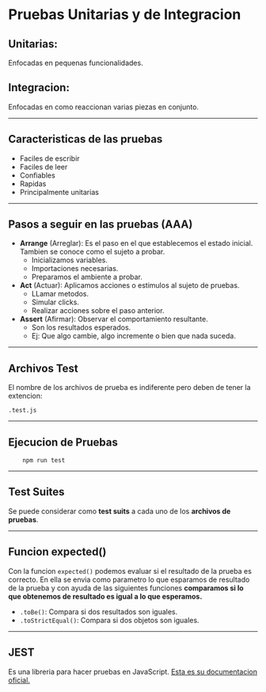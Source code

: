 # Pruebas Unitarias y de Integracion

## Unitarias:
Enfocadas en pequenas funcionalidades.

## Integracion:
Enfocadas en como reaccionan varias piezas en conjunto.

---

## Caracteristicas de las pruebas
- Faciles de escribir
- Faciles de leer
- Confiables
- Rapidas
- Principalmente unitarias

---

## Pasos a seguir en las pruebas (AAA)
* __Arrange__ (Arreglar): Es el paso en el que establecemos el estado inicial. Tambien se conoce como el sujeto a probar.
    - Inicializamos variables.
    - Importaciones necesarias.
    - Preparamos el ambiente a probar.
* __Act__ (Actuar): Aplicamos acciones o estimulos al sujeto de pruebas.
    - LLamar metodos.
    - Simular clicks.
    - Realizar acciones sobre el paso anterior.
* __Assert__ (Afirmar): Observar el comportamiento resultante.
    - Son los resultados esperados.
    - Ej: Que algo cambie, algo incremente o bien que nada suceda.

---

## Archivos Test

El nombre de los archivos de prueba es indiferente pero deben de tener la extencion:
```
.test.js
```

---

## Ejecucion de Pruebas

```
    npm run test
```

---

## Test Suites

Se puede considerar como __test suits__ a cada uno de los __archivos de pruebas__.

---

## Funcion expected()

Con la funcion ```expected()``` podemos evaluar si el resultado de la prueba es correcto. En ella se envia como parametro lo que esparamos de resultado de la prueba y con ayuda de las siguientes funciones __comparamos si lo que obtenemos de resultado es igual a lo que esperamos.__

* ```.toBe()```: Compara si dos resultados son iguales.
* ```.toStrictEqual()```: Compara si dos objetos son iguales.

---

## JEST

Es una libreria para hacer pruebas en JavaScript. [Esta es su documentacion oficial.](https://jestjs.io/)

